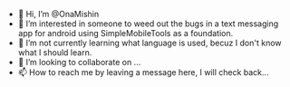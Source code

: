 - 👋 Hi, I’m @OnaMishin
- 👀 I’m interested in someone to weed out the bugs in a text messaging app for android using SimpleMobileTools as a foundation. 
- 🌱 I’m not currently learning what language is used, becuz I don't know what I should learn. 
- 💞️ I’m looking to collaborate on ...
- 📫 How to reach me by leaving a message here, I will check back...

<!---
OnaMishin/OnaMishin is a ✨ special ✨ repository because its `README.md` (this file) appears on your GitHub profile.
You can click the Preview link to take a look at your changes.
--->
